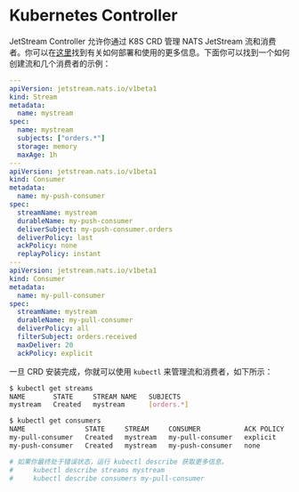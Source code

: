 # Kubernetes Controller

JetStream Controller 允许你通过 K8S CRD 管理 NATS JetStream 流和消费者。你可以在[这里](https://github.com/nats-io/nack#getting-started)找到有关如何部署和使用的更多信息。下面你可以找到一个如何创建流和几个消费者的示例：

```yaml
---
apiVersion: jetstream.nats.io/v1beta1
kind: Stream
metadata:
  name: mystream
spec:
  name: mystream
  subjects: ["orders.*"]
  storage: memory
  maxAge: 1h
---
apiVersion: jetstream.nats.io/v1beta1
kind: Consumer
metadata:
  name: my-push-consumer
spec:
  streamName: mystream
  durableName: my-push-consumer
  deliverSubject: my-push-consumer.orders
  deliverPolicy: last
  ackPolicy: none
  replayPolicy: instant
---
apiVersion: jetstream.nats.io/v1beta1
kind: Consumer
metadata:
  name: my-pull-consumer
spec:
  streamName: mystream
  durableName: my-pull-consumer
  deliverPolicy: all
  filterSubject: orders.received
  maxDeliver: 20
  ackPolicy: explicit
```

一旦 CRD 安装完成，你就可以使用 `kubectl` 来管理流和消费者，如下所示：

```bash
$ kubectl get streams
NAME       STATE     STREAM NAME   SUBJECTS
mystream   Created   mystream      [orders.*]

$ kubectl get consumers
NAME               STATE     STREAM     CONSUMER           ACK POLICY
my-pull-consumer   Created   mystream   my-pull-consumer   explicit
my-push-consumer   Created   mystream   my-push-consumer   none

# 如果你最终处于错误状态，运行 kubectl describe 获取更多信息。
#     kubectl describe streams mystream
#     kubectl describe consumers my-pull-consumer
```